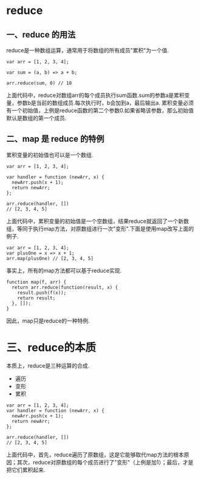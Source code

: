 # reduce

## 一、reduce 的用法
reduce是一种数组运算，通常用于将数组的所有成员"累积"为一个值.
```
var arr = [1, 2, 3, 4];

var sum = (a, b) => a + b;

arr.reduce(sum, 0) // 10
```
上面代码中，reduce对数组arr的每个成员执行sum函数.sum的参数a是累积变量，参数b是当前的数组成员.每次执行时，b会加到a，最后输出a.
累积变量必须有一个初始值，上例是reduce函数的第二个参数0.如果省略该参数，那么初始值默认是数组的第一个成员.

## 二、map 是 reduce 的特例
累积变量的初始值也可以是一个数组.
```
var arr = [1, 2, 3, 4];

var handler = function (newArr, x) {
  newArr.push(x + 1);
  return newArr;
};

arr.reduce(handler, [])
// [2, 3, 4, 5]
```
上面代码中，累积变量的初始值是一个空数组，结果reduce就返回了一个新数组，等同于执行map方法，对原数组进行一次"变形".下面是使用map改写上面的例子.
```
var arr = [1, 2, 3, 4];
var plusOne = x => x + 1;
arr.map(plusOne) // [2, 3, 4, 5]
```
事实上，所有的map方法都可以基于reduce实现.
```
function map(f, arr) {
  return arr.reduce(function(result, x) {
    result.push(f(x));
    return result;
  }, []);
}
```
因此，map只是reduce的一种特例.

# 三、reduce的本质
本质上，reduce是三种运算的合成.
- 遍历
- 变形
- 累积

```
var arr = [1, 2, 3, 4];
var handler = function (newArr, x) {
  newArr.push(x + 1);
  return newArr;
};

arr.reduce(handler, [])
// [2, 3, 4, 5]
```
上面代码中，首先，reduce遍历了原数组，这是它能够取代map方法的根本原因；其次，reduce对原数组的每个成员进行了"变形"（上例是加1）；最后，才是把它们累积起来.